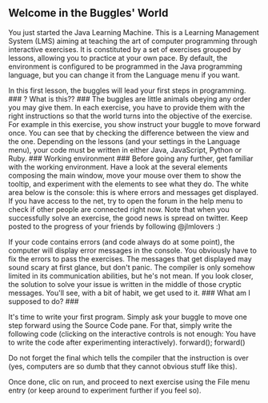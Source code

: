 ## Welcome in the Buggles' World ##
You just started the Java Learning Machine. This is a Learning Management
System (LMS) aiming at teaching the art of computer programming through interactive
exercises. It is constituted by a set of exercises grouped by lessons, allowing you
to practice at your own pace. By default, the environment is configured to be programmed
in the Java programming language, but you can change it from the Language menu if you want.

In this first lesson, the buggles will lead your first steps in programming. ### ? What is this?? ###
The buggles are little animals obeying any order you may give them. In each
exercise, you have to provide them with the right instructions so that the
world turns into the objective of the exercise. For example in this exercise,
you show instruct your buggle to move forward once. You can see that by checking
the difference between the view and the one.
Depending on the lessons (and your settings in the Language menu), your code must
be written in either Java, JavaScript, Python or Ruby. ### Working environment ###
Before going any further, get familiar with the working environment. Have a
look at the several elements composing the main window, move your mouse over
them to show the tooltip, and experiment with the elements to see what they do.
The white area below is the console: this is where errors and messages get
displayed. If you have access to the net, try to open the forum in the help
menu to check if other people are connected right now. Note that when you
successfully solve an exercise, the good news is spread on twitter.
Keep posted to the progress of your friends by following @jlmlovers :)

If your code contains errors (and code always do at some point), the
computer will display error messages in the console. You obviously have to
fix the errors to pass the exercises. The messages that get displayed may
sound scary at first glance, but don't panic. The compiler is only somehow
limited in its communication abilities, but he's not mean. If you look closer,
the solution to solve your issue is written in the middle of those cryptic
messages. You'll see, with a bit of habit, we get used to it. ### What am I supposed to do? ###

It's time to write your first program. Simply ask your buggle to move one step
forward using the Source Code pane. For that, simply write the following code
(clicking on the interactive controls is not enough: You have to write the code
after experimenting interactively).     forward();
    forward()

Do not forget the final which tells the compiler that the
instruction is over (yes, computers are so dumb that they cannot obvious stuff like this).

Once done, clic on run, and proceed to next exercise using the File menu entry
(or keep around to experiment further if you feel so).

